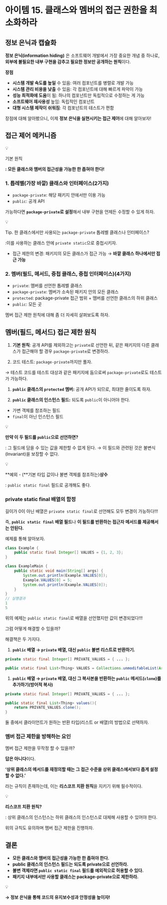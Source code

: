 # 아이템 15. 클래스와 멤버의 접근 권한을 최소화하라

## 정보 은닉과 캡슐화

**정보 은닉(information hiding)** 은 소프트웨어 개발에서 가장 중요한 개념 중 하나로, **외부에 불필요한 내부 구현을 감추고 필요한 정보만 공개하는 원칙**이다. 

**장점**

- **시스템 개발 속도를 높일** 수 있음: 여러 컴포넌트를 병렬로 개발 가능
- **시스템 관리 비용을 낮출** 수 있음: 각 컴포넌트에 대해 빠르게 파악이 가능
- **성능 최적화에 도움**이 됨: 하나의 컴포넌트만 독립적으로 수정하는 게 가능
- **소프트웨어 재사용성** 높임: 독립적인 컴포넌트
- **대형 시스템 제작이 쉬워짐**: 각 컴포넌트의 테스트가 편함

장점에 대해 알아봤으니, 이제 **정보 은닉을 실현시키는 접근 제어**에 대해 알아보자!

## 접근 제어 메커니즘

<aside>
💡

기본 원칙

**: 모든 클래스와 멤버의 접근성을 가능한 한 좁혀야 한다!**

</aside>

### 1. 톱레벨(가장 바깥) 클래스와 인터페이스(2가지)

- `package-private`: 해당 패키지 안에서만 이용 가능
- `public`: 공개 API

가능하다면 **`package-private`로 설정**해서 내부 구현을 언제든 수정할 수 있게 하자.

<aside>
💡

Tip. 한 클래스에서만 사용되는 `package-private` 톱레벨 클래스나 인터페이스?

:이를 사용하는 클래스 안에 `private static`으로 중첩시키자.

- 접근 제한의 변경: 패키지의 모든 클래스가 접근 가능 → **바깥 클래스 하나에서만 접근 가능**
</aside>

### 2. 멤버(필드, 메서드, 중첩 클래스, 중첩 인터페이스)(4가지)

- `private`: 멤버를 선언한 톱레벨 클래스
- `package-private`: 멤버가 소속된 패키지 안의 모든 클래스
- `protected`: package-private 접근 범위 + 멤버를 선언한 클래스의 하위 클래스
- `public`: 모든 곳

멤버 접근 제한 원칙에 대해 좀 더 자세히 살펴보도록 하자.

## 멤버(필드, 메서드) 접근 제한 원칙

1. **기본 원칙**: 공개 API를 제외하고는 `private`로 선언한 뒤, 같은 패키지의 다른 클래스가 접근해야 할 경우 `package-private`로 변경하라.

1. 코드 테스트: `package-private`까지만 풀자.

→ 테스트 코드를 테스트 대상과 같은 패키지에 둠으로써 `package-private`로도 테스트가 가능하다.

1. **`public` 클래스의 `protected` 멤버:** 공개 API가 되므로, 최대한 줄이도록 하자.

1. **`public` 클래스의 인스턴스 필드:** 되도록 `public`이 아니어야 한다.
- 가변 객체를 참조하는 필드
- `final`이 아닌 인스턴스 필드

<aside>
💡

**만약 이 두 필드를 `public`으로 선언하면?**

: 그 필드에 담을 수 있는 값을 제한할 수 없게 된다. → 이 필드와 관련된 것은 불변식(Invariant)을 보장할 수 없다.

</aside>

<aside>
💡

**예외 - (**기본 타입 값이나 불변 객체를 참조하는)**상수**

: `public static final` 필드로 공개해도 좋다.

</aside>

### private static final 배열의 함정

길이가 0이 아닌 배열은 `private static final`로 선언해도 모두 변경이 가능하다!!!

즉, **`public static final` 배열 필드**나 **이 필드를 반환하는 접근자 메서드를 제공해서는 안된다.**

예제를 통해 알아보자.

```java
class Example {
    public static final Integer[] VALUES = {1, 2, 3};
}

class ExampleMain {
    public static void main(String[] args) {
        System.out.println(Example.VALUES[0]);
        Example.VALUES[0] = 5;
        System.out.println(Example.VALUES[0]);
    }
}
// 실행결과
1
5
```

위의 예제는 `public static final`로 배열을 선언했지만 값이 변경되었다!!!

그럼 어떻게 해결할 수 있을까? 

해결책은 두 가지다.

1. **`public` 배열 → `private` 배열, 대신 `public` 불변 리스트로 반환하기.**

```java
private static final Integer[] PRIVATE_VALUES = { ... };

public static final List<Thing> VALUES = Collections.unmodifableList(Arrays.asList(PRIVATE_VALUES));
```

1. **`public` 배열 → `private` 배열, 대신 그 복사본을 반환하는 `public` 메서드(`clone`)를 추가하기(방어적 복사)**

```java
private static final Integer[] PRIVATE_VALUES = { ... };

public static final List<Thing> values(){
	return PRIVATE_VALUES.clone();
}
```

둘 중에서 클라이언트가 원하는 반환 타입(리스트 or 배열)의 방법으로 선택하자.

### 멤버 접근 제한을 방해하는 요인

멤버 접근 제한을 무작정 할 수 있을까? 

**답은 아니다**이다.

**‘상위 클래스의 메서드를 재정의할 때는 그 접근 수준을 상위 클래스에서보다 좁게 설정할 수 없다.’**

라는 규칙이 존재하는데, 이는 **리스코프 치환 원칙**을 지키기 위해 필수적이다.

<aside>
💡

**리스코프 치환 원칙?**

: 상위 클래스의 인스턴스는 하위 클래스의 인스턴스로 대체해 사용할 수 있어야 한다.

</aside>

위의 규칙도 유의하며 멤버 접근 제한을 진행하자.

## 결론

- **모든 클래스와 멤버의 접근성을 가능한 한 좁혀야 한다.**
- **public 클래스의 인스턴스 필드는 되도록 private으로 선언하라.**
- **불변 객체라면 `public static final` 필드를 예외적으로 허용할 수 있다.**
- **패키지 내부에서만 사용할 클래스는 package-private으로 제한하라.**

<aside>
💡

**→ 정보 은닉을 통해 코드의 유지보수성과 안정성을 높이자!**

</aside>
